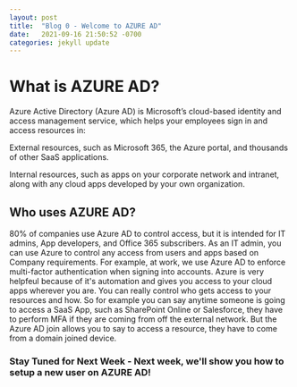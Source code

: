 ```yaml
---
layout: post
title:  "Blog 0 - Welcome to AZURE AD"
date:   2021-09-16 21:50:52 -0700
categories: jekyll update
---
```

<h1>  What is AZURE AD? </h1>

Azure Active Directory (Azure AD) is Microsoft’s cloud-based identity and access management service, which helps your employees sign in and access resources in:

External resources, such as Microsoft 365, the Azure portal, and thousands of other SaaS applications.

Internal resources, such as apps on your corporate network and intranet, along with any cloud apps developed by your own organization. 

<h2> Who uses AZURE AD? </h2>

80% of companies use Azure AD to control access, but it is intended for IT admins, App developers, and Office 365 subscribers. As an IT admin, you can use Azure to control any access from users and apps based on Company requirements. For example, at work, we use Azure AD to enforce multi-factor authentication when signing into accounts. Azure is very helpfeul because of it's automation and gives you access to your cloud apps wherever you are. You can really control who gets access to your resources and how. So for example you can say anytime someone is going to access a SaaS App, such as SharePoint Online or Salesforce, they have to perform MFA if they are coming from off the external network. But the Azure AD join allows you to say to access a resource, they have to come from a domain joined device.

 <h3> <b> Stay Tuned for Next Week 
- Next week, we'll show you how to setup a new user on AZURE AD! 